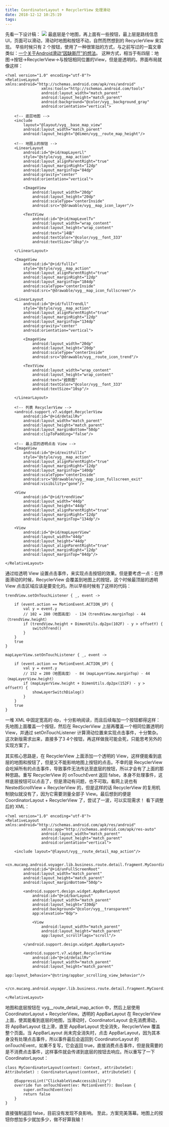 ```yaml
---
title: CoordinatorLayout + RecyclerView 处理滑动
date: 2018-12-12 10:25:19
tags:
---
```

先看一下设计稿：
![](https://images-1258496336.cos.ap-chengdu.myqcloud.com/%E6%88%AA%E5%9B%BE.png)
最底层是个地图，再上面有一些按钮，最上层是路线信息 UI，页面可以滑动，滑动时地图和按钮不动，自然而然想到的 RecyclerView 来实现。
早些时候只有 2 个按钮，使用了一种很笨拙的方式，与之前写过的一篇文章类似：[一个关于Android滑动“因缺斯厅”的想法](http://lastwarmth.win/2016/04/22/android-scroll/)。
这种方式，相当于有四层：地图->按钮->RecyclerView->与按钮相同位置的View，但是是透明的。界面布局就像这样：

<!-- more -->

```
<?xml version="1.0" encoding="utf-8"?>
<RelativeLayout xmlns:android="http://schemas.android.com/apk/res/android"
                xmlns:tools="http://schemas.android.com/tools"
                android:layout_width="match_parent"
                android:layout_height="match_parent"
                android:background="@color/vyg__background_gray"
                android:orientation="vertical">

    <!-- 底层地图 -->
    <include
        layout="@layout/vyg__base_map_view"
        android:layout_width="match_parent"
        android:layout_height="@dimen/vyg__route_map_height"/>

    <!-- 地图上的按钮 -->
    <LinearLayout
        android:id="@+id/mapLayerLl"
        style="@style/vyg__map_action"
        android:layout_alignParentRight="true"
        android:layout_marginRight="12dp"
        android:layout_marginTop="84dp"
        android:gravity="center"
        android:orientation="vertical">

        <ImageView
            android:layout_width="20dp"
            android:layout_height="20dp"
            android:scaleType="centerInside"
            android:src="@drawable/vyg__map_icon_layer"/>

        <TextView
            android:id="@+id/mapLevelTv"
            android:layout_width="wrap_content"
            android:layout_height="wrap_content"
            android:text="14级"
            android:textColor="@color/vyg__font_333"
            android:textSize="10sp"/>

    </LinearLayout>

    <ImageView
        android:id="@+id/fullIv"
        style="@style/vyg__map_action"
        android:layout_alignParentRight="true"
        android:layout_marginRight="12dp"
        android:layout_marginTop="184dp"
        android:scaleType="centerInside"
        android:src="@drawable/vyg__map_icon_fullscreen"/>

    <LinearLayout
        android:id="@+id/fullTrendLl"
        style="@style/vyg__map_action"
        android:layout_alignParentRight="true"
        android:layout_marginRight="12dp"
        android:layout_marginTop="134dp"
        android:gravity="center"
        android:orientation="vertical">

        <ImageView
            android:layout_width="20dp"
            android:layout_height="20dp"
            android:scaleType="centerInside"
            android:src="@drawable/vyg__route_icon_trend"/>

        <TextView
            android:layout_width="wrap_content"
            android:layout_height="wrap_content"
            android:text="趋势图"
            android:textColor="@color/vyg__font_333"
            android:textSize="10sp"/>

    </LinearLayout>

    <!-- 列表 RecyclerView -->
    <android.support.v7.widget.RecyclerView
        android:id="@+id/detailRv"
        android:layout_width="match_parent"
        android:layout_height="match_parent"
        android:layout_marginBottom="50dp"
        android:clipToPadding="false"/>

    <!-- 最上层的透明点击 View -->
    <ImageView
        android:id="@+id/exitFullIv"
        style="@style/vyg__map_action"
        android:layout_alignParentRight="true"
        android:layout_marginRight="12dp"
        android:layout_marginTop="140dp"
        android:scaleType="centerInside"
        android:src="@drawable/vyg__map_icon_fullscreen_exit"
        android:visibility="gone"/>

    <View
        android:id="@+id/trendView"
        android:layout_width="44dp"
        android:layout_height="44dp"
        android:layout_alignParentRight="true"
        android:layout_marginRight="12dp"
        android:layout_marginTop="134dp"/>

    <View
        android:id="@+id/mapLayerView"
        android:layout_width="44dp"
        android:layout_height="44dp"
        android:layout_alignParentRight="true"
        android:layout_marginRight="12dp"
        android:layout_marginTop="84dp"/>

</RelativeLayout>
```
通过给透明 View 设置点击事件，来实现点击按钮的效果。但是要考虑一点：在界面滑动的时候，RecyclerView 会覆盖到地图上的按钮，这个时候最顶层的透明 View 点击区域应该是要变化的。所以早些时候有了这样的代码：
```
trendView.setOnTouchListener { _, event ->

    if (event.action == MotionEvent.ACTION_UP) {
        val y = event.y
        // 102 = 280（地图高度） - 134（trendView.marginTop）- 44（trendView.height）
        if (trendView.height + DimenUtils.dp2px(102F) - y > offsetY) {
            switchTrend()
        }
    }
    true
}

mapLayerView.setOnTouchListener { _, event ->

    if (event.action == MotionEvent.ACTION_UP) {
        val y = event.y
        // 152 = 280（地图高度） - 84（mapLayerView.marginTop）- 44（mapLayerView.height）
        if (mapLayerView.height + DimenUtils.dp2px(152F) - y > offsetY) {
            showLayerSwitchDialog()
        }
    }
    true
}
```
一堆 XML 中固定宽高的 dp，十分影响阅读，而且后续每加一个按钮都得这样：先地图上面覆盖一个按钮，然后在 RecyclerView 上层再覆盖一个相同位置透明的 View，并通过 setOnTouchListener 计算滑动位置来实现点击事件，十分繁杂。
这次新版需求出来，直接多了3 4个按钮，再这样做我可能会死，只能思考另外的实现方案了。

其实核心思路是，在 RecyclerView 上面添加一个透明的 View，这样便能看到底层的地图和按钮了，但是又不能影响地图上按钮的点击。不幸的是 RecyclerView 会吃掉所有的点击事件，导致事件无法传达至底层的按钮，所以才会有了上面的那种思路。重写 RecyclerView 的 onTouchEvent 返回 false，本身不处理事件，这样底层按钮可以点击了，但是滑动有问题，也不可取。看网上说也有 NestedScrollView + RecyclerView 的，但是这样的话 RecyclerView 的复用机制貌似就没有了，因为它需要测量全部子 View。最后想到的便是 CoordinatorLayout + RecyclerView 了，尝试了一波，可以实现需求！
看下调整后的 XML：
```
<?xml version="1.0" encoding="utf-8"?>
<RelativeLayout xmlns:android="http://schemas.android.com/apk/res/android"
                xmlns:app="http://schemas.android.com/apk/res-auto"
                android:layout_width="match_parent"
                android:layout_height="match_parent"
                android:orientation="vertical">

    <include layout="@layout/vyg__route_detail_map_action"/>

    <cn.mucang.android.voyager.lib.business.route.detail.fragment.MyCoordinatorLayout
        android:id="@+id/unFullScreenRoot"
        android:layout_width="match_parent"
        android:layout_height="match_parent"
        android:layout_marginBottom="50dp">

        <android.support.design.widget.AppBarLayout
            android:id="@+id/barLayout"
            android:layout_width="match_parent"
            android:layout_height="330dp"
            android:background="@color/vyg__transparent"
            app:elevation="0dp">

            <View
                android:layout_width="match_parent"
                android:layout_height="match_parent"
                app:layout_scrollFlags="scroll"/>

        </android.support.design.widget.AppBarLayout>

        <android.support.v7.widget.RecyclerView
            android:id="@+id/detailRv"
            android:layout_width="match_parent"
            android:layout_height="match_parent"
            app:layout_behavior="@string/appbar_scrolling_view_behavior"/>

    </cn.mucang.android.voyager.lib.business.route.detail.fragment.MyCoordinatorLayout>

</RelativeLayout>
```
地图和底层按钮在 vyg__route_detail_map_action 中，然后上层使用 CoordinatorLayout + RecyclerView。透明的 AppBarLayout 在 RecyclerView 上面，使其能看到底层的地图，当滑动时，CoordinatorLayout 会先消费滑动，将 AppBarLayout 往上滑，直至 AppBarLayout 完全消失，RecyclerView 覆盖整个页面。当 AppBarLayout 尚未完全消失时，点击 AppBarLayout，因为其本身没有处理点击事件，所以事件最后会返回到 CoordinatorLayout 的 onTouchEvent，如果不复写，它会返回 true，直接消费点击事件，但是我需要的是不消费点击事件，这样事件就会传递到底层的按钮去响应。所以重写了一下 CoordinatorLayout：
```
class MyCoordinatorLayout(context: Context, attributeSet: AttributeSet) : CoordinatorLayout(context, attributeSet) {

    @SuppressLint("ClickableViewAccessibility")
    override fun onTouchEvent(ev: MotionEvent?): Boolean {
        super.onTouchEvent(ev)
        return false
    }
}
```
直接强制返回 false，目前没有发现不良影响。
至此，方案完美落幕。地图上的按钮你想加多少就加多少，做不好算我输！